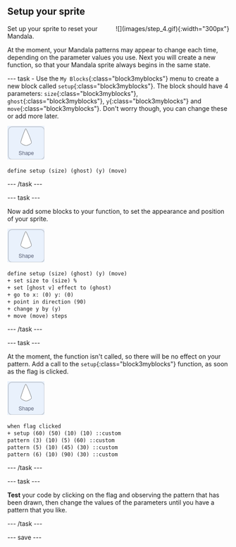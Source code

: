 ## Setup your sprite

<div style="display: flex; flex-wrap: wrap">
<div style="flex-basis: 200px; flex-grow: 1; margin-right: 15px;">
Set up your sprite to reset your Mandala.
</div>
<div>
![](images/step_4.gif){:width="300px"}
</div>
</div>

At the moment, your Mandala patterns may appear to change each time, depending on the parameter values you use. Next you will create a new function, so that your Mandala sprite always begins in the same state.

--- task -
Use the `My Blocks`{:class="block3myblocks"} menu to create a new block called `setup`{:class="block3myblocks"}. The block should have 4 parameters: `size`{:class="block3myblocks"}, `ghost`{:class="block3myblocks"}, `y`{:class="block3myblocks"} and `move`{:class="block3myblocks"}. Don't worry though, you can change these or add more later.

![shape sprite](images/shape_sprite.png)
```blocks3
define setup (size) (ghost) (y) (move)
```

--- /task ---

--- task ---

Now add some blocks to your function, to set the appearance and position of your sprite.

![shape sprite](images/shape_sprite.png)
```blocks3
define setup (size) (ghost) (y) (move)
+ set size to (size) %
+ set [ghost v] effect to (ghost)
+ go to x: (0) y: (0)
+ point in direction (90)
+ change y by (y)
+ move (move) steps
```

--- /task ---

--- task ---

At the moment, the function isn't called, so there will be no effect on your pattern. Add a call to the `setup`{:class="block3myblocks"} function, as soon as the flag is clicked.

![shape sprite](images/shape_sprite.png)
```blocks3
when flag clicked
+ setup (60) (50) (10) (10) ::custom
pattern (3) (10) (5) (60) ::custom
pattern (5) (10) (45) (30) ::custom
pattern (6) (10) (90) (30) ::custom
```

--- /task ---

--- task ---

**Test** your code by clicking on the flag and observing the pattern that has been drawn, then change the values of the parameters until you have a pattern that you like.

--- /task ---

--- save ---
